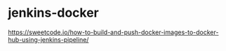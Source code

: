 # jenkins-docker


https://sweetcode.io/how-to-build-and-push-docker-images-to-docker-hub-using-jenkins-pipeline/

